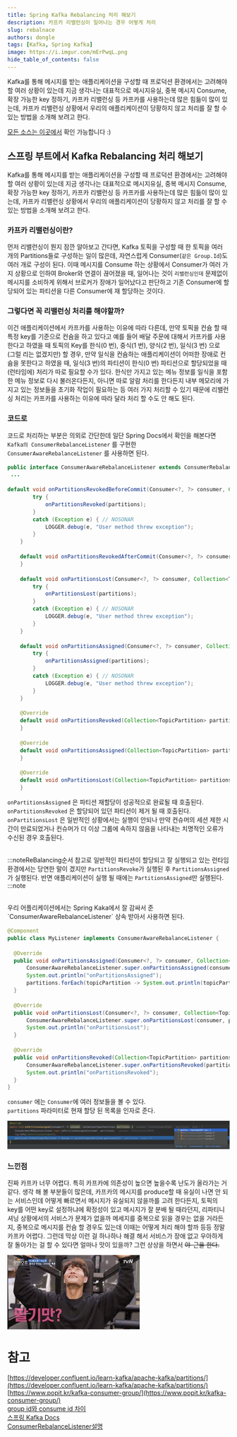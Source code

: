 ```yaml
---
title: Spring Kafka Rebalancing 처리 해보기
description: 카프카 리밸런싱이 일어나는 경우 어떻게 처리 
slug: rebalnace
authors: dongle  
tags: [Kafka, Spring Kafka]
image: https://i.imgur.com/mErPwqL.png
hide_table_of_contents: false
---
```


Kafka를 통해 메시지를 받는 애플리케이션을 구성할 때 프로덕션 환경에서는 고려해야 할 여러 상황이 있는데 지금 생각나는 대표적으로 메시지유실, 중복 메시지 Consume, 확장 가능한 key 정하기, 카프카 리밸런싱 등 카프카를 사용하는데 많은 힘듦이 많이 있는데, 카프카 리밸런싱 상황에서 우리의 애플리케이션이 당황하지 않고 처리를 잘 할 수 있는 방법을 소개해 보려고 한다.

<!--truncate-->


[모든 소스는 이곳에서](https://github.com/sk1737030/til/tree/master/kafka-repartitioning) 확인 가능합니다 :)

## 스프링 부트에서 Kafka Rebalancing 처리 해보기

Kafka를 통해 메시지를 받는 애플리케이션을 구성할 때 프로덕션 환경에서는 고려해야 할 여러 상황이 있는데 지금 생각나는 대표적으로 메시지유실, 중복 메시지 Consume, 확장 가능한 key 정하기, 카프카 리밸런싱 등 카프카를 사용하는데 많은 힘듦이 많이 있는데, 카프카 리밸런싱 상황에서 우리의 애플리케이션이 당황하지 않고 처리를 잘 할 수 있는 방법을 소개해 보려고 한다.

<!--truncate-->

### 카프카 리밸런싱이란?

먼저 리밸런싱이 뭔지 잠깐 알아보고 간다면, Kafka 토픽을 구성할 때 한 토픽을 여러 개의 Partitions들로 구성하는 일이 많은데, 자연스럽게 Consumer(`같은 Group.Id`)도 여러 개로 구성이 된다. 이때 메시지를 Consume 하는 상황에서 Consumer가 여러 가지 상황으로 인하여 Broker와 연결이 끊어졌을 때, 일어나는 것이 `리밸런싱인데` 문제없이 메시지를 소비하게 위해서 브로커가 장애가 일어났다고 판단하고 기존 Consumer에 할당되어 있는 파티션을 다른 Consumer에 재 할당하는 것이다. 

### 그렇다면 꼭 리밸런싱 처리를 해야할까?

이건 애플리케이션에서 카프카를 사용하는 이유에 따라 다른데, 만약 토픽을 컨슘 할 때 특정 key를 기준으로 컨슘을 하고 있다고 예를 들어 배달 주문에 대해서 카프카를 사용한다고 하였을 때 토픽의 Key를 한식(0 번), 중식(1 번), 양식(2 번), 일식(3 번) 으로 (그럴 리는 없겠지만) 할 경우, 만약 일식을 컨슘하는 애플리케이션이 어떠한 장애로 컨슘을 못한다고 하였을 때, 일식(3 번)의 파티션이 한식(0 번) 파티션으로 할당되었을 때 (런타임에) 처리가 따로 필요할 수가 있다. 한식만 가지고 있는 메뉴 정보를 일식을 포함한 메뉴 정보로 다시 불러온다든지, 아니면 따로 알람 처리를 한다든지 내부 메모리에 가지고 있는 정보들을 초기화 작업이 필요하는 등 여러 가지 처리할 수 있기 때문에 리밸런싱 처리는 카프카를 사용하는 이유에 따라 달라 처리 할 수도 안 해도 된다.

### 코드로

코드로 처리하는 부분은 의외로 간단한데 일단 Spring Docs에서 확인을 해본다면  
`Kafka의 ConsumerRebalanceListener` 를 구현한 `ConsumerAwareRebalanceListener` 를 사용하면 된다.

```java
public interface ConsumerAwareRebalanceListener extends ConsumerRebalanceListener {
 ...

default void onPartitionsRevokedBeforeCommit(Consumer<?, ?> consumer, Collection<TopicPartition> partitions) {
		try {
			onPartitionsRevoked(partitions);
		}
		catch (Exception e) { // NOSONAR
			LOGGER.debug(e, "User method threw exception");
		}
	}

	default void onPartitionsRevokedAfterCommit(Consumer<?, ?> consumer, Collection<TopicPartition> partitions) {
	}

	default void onPartitionsLost(Consumer<?, ?> consumer, Collection<TopicPartition> partitions) {
		try {
			onPartitionsLost(partitions);
		}
		catch (Exception e) { // NOSONAR
			LOGGER.debug(e, "User method threw exception");
		}
	}

	default void onPartitionsAssigned(Consumer<?, ?> consumer, Collection<TopicPartition> partitions) {
		try {
			onPartitionsAssigned(partitions);
		}
		catch (Exception e) { // NOSONAR
			LOGGER.debug(e, "User method threw exception");
		}
	}

	@Override
	default void onPartitionsRevoked(Collection<TopicPartition> partitions) {
	}

	@Override
	default void onPartitionsAssigned(Collection<TopicPartition> partitions) {
	}

	@Override
	default void onPartitionsLost(Collection<TopicPartition> partitions) {
	}
```

`onPartitionsAssigned` 은 파티션 재할당이 성공적으로 완료될 때 호출된다.  
`onPartitionsRevoked` 은 할당되어 있던 파티션이 제거 될 때 호출된다.  
`onPartitionsLost` 은  일반적인 상황에서는 실행이 안되나 만약 컨슈머의 세션 제한 시간이 만료되었거나 컨슈머가 더 이상 그룹에 속하지 않음을 나타내는 치명적인 오류가 수신된 경우 호출된다.  
<br/>

:::noteReBalancing순서
참고로 일반적인 파티션이 할당되고 잘 실행되고 있는 런타임 환경에서는 당연한 말이 겠지만 `PartitionsRevoke`가 실행된 후 `PartitionsAssigned`가 실행된다. 반면 애플리케이션이 실행 될 때에는 `PartitionsAssigned`만 실행된다.
:::note

<br/>
우리 어플리케이션에서는 Spring Kaka에서 잘 감싸서 준 `ConsumerAwareRebalanceListener` 상속 받아서 사용하면 된다.  


```java
@Component
public class MyListener implements ConsumerAwareRebalanceListener {

  @Override
  public void onPartitionsAssigned(Consumer<?, ?> consumer, Collection<TopicPartition> partitions) {
      ConsumerAwareRebalanceListener.super.onPartitionsAssigned(consumer, partitions);
      System.out.println("onPartitionsAssigned");
      partitions.forEach(topicPartition -> System.out.println(topicPartition.partition()));
  }

  @Override
  public void onPartitionsLost(Consumer<?, ?> consumer, Collection<TopicPartition> partitions) {
      ConsumerAwareRebalanceListener.super.onPartitionsLost(consumer, partitions);
      System.out.println("onPartitionsLost");
  }

  @Override
  public void onPartitionsRevoked(Collection<TopicPartition> partitions) {
      ConsumerAwareRebalanceListener.super.onPartitionsRevoked(partitions);
      System.out.println("onPartitionsRevoked");
  }
}
```

`consumer` 에는 `Consumer`에  여러 정보들을 볼 수 있다.  
`partitions` 파라미터로 현재 할당 된 목록을 인자로 준다.  

![Untitled](./2022-05-17/Untitled.png)

### 느낀점

진짜 카프카 너무 어렵다. 특히 카프카에 의존성이 높으면 높을수록 난도가 올라가는 거 같다. 생각 해 볼 부분들이 많은데, 카프카의 메시지를 produce할 때 유실이 나면 안 되는 서비스인데 어떻게 빠르면서 메시지가 유실되지 않을까를 고려 한다든지, 토픽의 key를 어떤 key로 설정하냐에 확정성이 있고 메시지가 잘 분배 될 때라던지, 리파티니셔닝 상황에서의 서비스가 문제가 없을까 메세지를 중복으로 읽을 경우는 없을 거라든지, 중복으로 메시지를 컨슘 할 경우도 있는데 이때는 어떻게 처리 해야 할까 등등 정말 카프카 어렵다. 그런데 막상 이런 걸 하나하나 해결 해서 서비스가 장애 없고 우아하게 잘 돌아가는 걸 할 수 있다면 얼마나 맛이 있을까? 그런 상상을 하면서 ~~야-근을 한다.~~

 

![Untitled](./2022-05-17/Untitled%201.png)

# 참고  
[https://developer.confluent.io/learn-kafka/apache-kafka/partitions/](https://developer.confluent.io/learn-kafka/apache-kafka/partitions/)  
[https://www.popit.kr/kafka-consumer-group/](https://www.popit.kr/kafka-consumer-group/)  
[group id와 consume id 차이](https://stackoverflow.com/questions/34550873/difference-between-groupid-and-consumerid-in-kafka-consumer)  
[스프링 Kafka Docs](https://docs.spring.io/spring-kafka/docs/2.5.17.RELEASE/reference/html/)  
[ConsumerRebalanceListener설명](https://kafka.apache.org/25/javadoc/org/apache/kafka/clients/consumer/ConsumerRebalanceListener.html#onPartitionsLost-java.util.Collection-)  